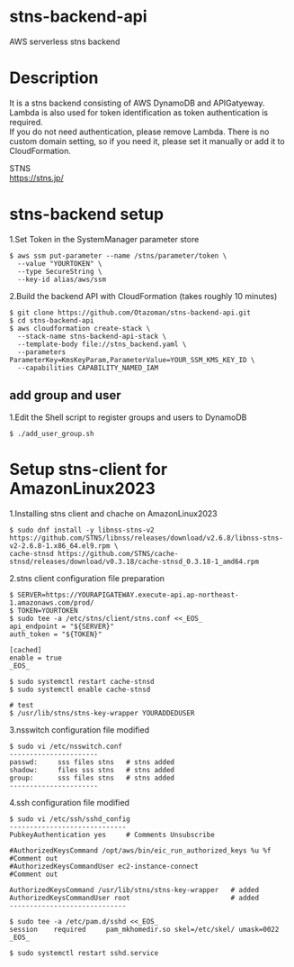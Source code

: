 # stns-backend-api  
AWS serverless stns backend  

# Description  
It is a stns backend consisting of AWS DynamoDB and APIGatyeway. Lambda is also used for token identification as token authentication is required.   
If you do not need authentication, please remove Lambda. There is no custom domain setting, so if you need it, please set it manually or add it to CloudFormation.  

STNS  
https://stns.jp/  


# stns-backend setup

1.Set Token in the SystemManager parameter store  

```
$ aws ssm put-parameter --name /stns/parameter/token \
  --value "YOURTOKEN" \
  --type SecureString \
  --key-id alias/aws/ssm
```

2.Build the backend API with CloudFormation (takes roughly 10 minutes)  

```
$ git clone https://github.com/Otazoman/stns-backend-api.git
$ cd stns-backend-api
$ aws cloudformation create-stack \
  --stack-name stns-backend-api-stack \
  --template-body file://stns_backend.yaml \
  --parameters ParameterKey=KmsKeyParam,ParameterValue=YOUR_SSM_KMS_KEY_ID \
  --capabilities CAPABILITY_NAMED_IAM

```

## add group and user  
1.Edit the Shell script to register groups and users to DynamoDB  
```
$ ./add_user_group.sh
```

# Setup stns-client for AmazonLinux2023  
1.Installing stns client and chache on AmazonLinux2023  
```
$ sudo dnf install -y libnss-stns-v2 https://github.com/STNS/libnss/releases/download/v2.6.8/libnss-stns-v2-2.6.8-1.x86_64.el9.rpm \
cache-stnsd https://github.com/STNS/cache-stnsd/releases/download/v0.3.18/cache-stnsd_0.3.18-1_amd64.rpm
```

2.stns client configuration file preparation  
```
$ SERVER=https://YOURAPIGATEWAY.execute-api.ap-northeast-1.amazonaws.com/prod/
$ TOKEN=YOURTOKEN
$ sudo tee -a /etc/stns/client/stns.conf <<_EOS_
api_endpoint = "${SERVER}"
auth_token = "${TOKEN}"

[cached]
enable = true
_EOS_

$ sudo systemctl restart cache-stnsd
$ sudo systemctl enable cache-stnsd

# test
$ /usr/lib/stns/stns-key-wrapper YOURADDEDUSER
```

3.nsswitch configuration file modified  
```
$ sudo vi /etc/nsswitch.conf
----------------------
passwd:     sss files stns   # stns added
shadow:     files sss stns   # stns added
group:      sss files stns   # stns added
----------------------
```

4.ssh configuration file modified  
```
$ sudo vi /etc/ssh/sshd_config
-----------------------------
PubkeyAuthentication yes     # Comments Unsubscribe 

#AuthorizedKeysCommand /opt/aws/bin/eic_run_authorized_keys %u %f #Comment out
#AuthorizedKeysCommandUser ec2-instance-connect                   #Comment out

AuthorizedKeysCommand /usr/lib/stns/stns-key-wrapper   # added
AuthorizedKeysCommandUser root                         # added
-----------------------------

$ sudo tee -a /etc/pam.d/sshd <<_EOS_
session    required     pam_mkhomedir.so skel=/etc/skel/ umask=0022
_EOS_

$ sudo systemctl restart sshd.service
```
